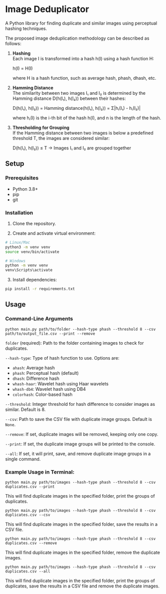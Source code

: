 # Image Deduplicator

A Python library for finding duplicate and similar images using perceptual hashing techniques.

The proposed image deduplication methodology can be described as follows:

1. **Hashing**  
   Each image I is transformed into a hash h(I) using a hash function H:

   h(I) = H(I)

   where H is a hash function, such as average hash, phash, dhash, etc.

2. **Hamming Distance**  
   The similarity between two images I₁ and I₂ is determined by the Hamming distance D(h(I₁), h(I₂)) between their hashes:

   D(h(I₁), h(I₂)) = Hamming distance(h(I₁), h(I₂)) = Σ|hᵢ(I₁) - hᵢ(I₂)|

   where hᵢ(I) is the i-th bit of the hash h(I), and n is the length of the hash.

3. **Thresholding for Grouping**  
   If the Hamming distance between two images is below a predefined threshold T, the images are considered similar:

   D(h(I₁), h(I₂)) ≤ T → Images I₁ and I₂ are grouped together

## Setup

### Prerequisites
- Python 3.8+
- pip
- git

### Installation

1. Clone the repository.

2. Create and activate virtual environment:
```bash
# Linux/Mac
python3 -m venv venv
source venv/bin/activate

# Windows
python -m venv venv
venv\Scripts\activate
```

3. Install dependencies:
```bash
pip install -r requirements.txt
```

## Usage

### Command-Line Arguments
```
python main.py path/to/folder --hash-type phash --threshold 8 --csv path/to/output_file.csv --print --remove
```

`folder` (required): Path to the folder containing images to check for duplicates.

`--hash-type`: Type of hash function to use. Options are:
   - `ahash`: Average hash
   - `phash`: Perceptual hash (default)
   - `dhash`: Difference hash
   - `whash-haar`: Wavelet hash using Haar wavelets
   - `whash-db4`: Wavelet hash using DB4
   - `colorhash`: Color-based hash

`--threshold`: Integer threshold for hash difference to consider images as similar. Default is 8.

`--csv`: Path to save the CSV file with duplicate image groups. Default is `None`.

`--remove`: If set, duplicate images will be removed, keeping only one copy.

`--print`: If set, the duplicate image groups will be printed to the console.

`--all`: If set, it will print, save, and remove duplicate image groups in a single command.

### Example Usage in Terminal:
```
python main.py path/to/images --hash-type phash --threshold 8 --csv duplicates.csv --print
```

This will find duplicate images in the specified folder, print the groups of duplicates.


```
python main.py path/to/images --hash-type phash --threshold 8 --csv duplicates.csv --csv
```

This will find duplicate images in the specified folder, save the results in a CSV file.


```
python main.py path/to/images --hash-type phash --threshold 8 --csv duplicates.csv --remove
```

This will find duplicate images in the specified folder, remove the duplicate images.


```
python main.py path/to/images --hash-type phash --threshold 8 --csv duplicates.csv --all
```

This will find duplicate images in the specified folder, print the groups of duplicates, save the results in a CSV file and remove the duplicate images.
